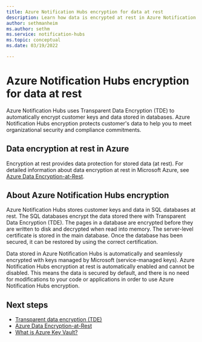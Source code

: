 ```yaml
---
title: Azure Notification Hubs encryption for data at rest
description: Learn how data is encrypted at rest in Azure Notification Hubs. 
author: sethmanheim
ms.author: sethm
ms.service: notification-hubs
ms.topic: conceptual
ms.date: 03/19/2022

---
```


# Azure Notification Hubs encryption for data at rest

Azure Notification Hubs uses Transparent Data Encryption (TDE) to automatically encrypt customer keys and data stored in databases. Azure
Notification Hubs encryption protects customer's data to help you to meet organizational security and compliance commitments.

## Data encryption at rest in Azure

Encryption at rest provides data protection for stored data (at rest). For detailed information about data encryption at rest in Microsoft Azure, see [Azure Data Encryption-at-Rest](/azure/security/fundamentals/encryption-atrest).

## About Azure Notification Hubs encryption

Azure Notification Hubs stores customer keys and data in SQL databases at rest. The SQL databases encrypt the data stored there with
Transparent Data Encryption (TDE). The pages in a database are encrypted before they are written to disk and decrypted when read into memory. The server-level certificate is stored in the main database. Once the database has been secured, it can be restored by using the correct certification.

Data stored in Azure Notification Hubs is automatically and seamlessly encrypted with keys managed by Microsoft (service-managed
keys). Azure Notification Hubs encryption at rest is automatically enabled and cannot be disabled. This means the data is secured by
default, and there is no need for modifications to your code or applications in order to use Azure Notification Hubs encryption.

## Next steps

- [Transparent data encryption (TDE)](/sql/relational-databases/security/encryption/transparent-data-encryption)
- [Azure Data Encryption-at-Rest](/azure/security/fundamentals/encryption-atrest)
- [What is Azure Key Vault?](/azure/key-vault/general/overview)
